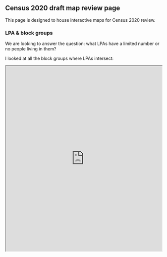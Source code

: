 ## Census 2020 draft map review page

This page is designed to house interactive maps for Census 2020 review.

### LPA & block groups

We are looking to answer the question: what LPAs have a limited number or no people living in them?

I looked at all the block groups where LPAs intersect:

<iframe src="http://www.januaryadvisors.com/wp-content/uploads/automaps/lpabg.html" style="width:100%; height:600px;"></iframe>
